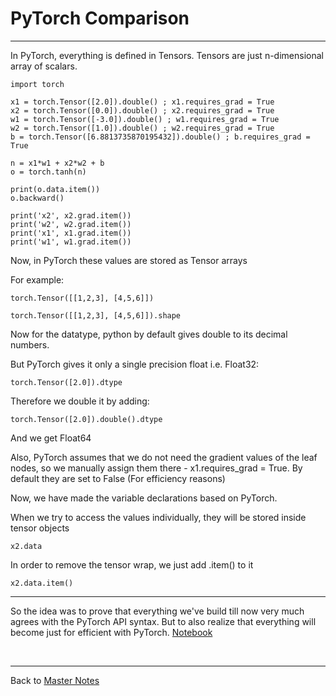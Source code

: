# PyTorch Comparison

----------

In PyTorch, everything is defined in Tensors.
Tensors are just n-dimensional array of scalars.

```
import torch

x1 = torch.Tensor([2.0]).double() ; x1.requires_grad = True
x2 = torch.Tensor([0.0]).double() ; x2.requires_grad = True
w1 = torch.Tensor([-3.0]).double() ; w1.requires_grad = True
w2 = torch.Tensor([1.0]).double() ; w2.requires_grad = True
b = torch.Tensor([6.8813735870195432]).double() ; b.requires_grad = True

n = x1*w1 + x2*w2 + b
o = torch.tanh(n)

print(o.data.item())
o.backward()

print('x2', x2.grad.item())
print('w2', w2.grad.item())
print('x1', x1.grad.item())
print('w1', w1.grad.item())
```

Now, in PyTorch these values are stored as Tensor arrays

For example: 
```
torch.Tensor([[1,2,3], [4,5,6]])
```
```
torch.Tensor([[1,2,3], [4,5,6]]).shape
```

Now for the datatype, python by default gives double to its decimal numbers.

But PyTorch gives it only a single precision float i.e. Float32:
```
torch.Tensor([2.0]).dtype
```

Therefore we double it by adding:
```
torch.Tensor([2.0]).double().dtype
```
And we get Float64


Also, PyTorch assumes that we do not need the gradient values of the leaf nodes, so we manually assign them there - x1.requires_grad = True.
By default they are set to False (For efficiency reasons)

Now, we have made the variable declarations based on PyTorch.

When we try to access the values individually, they will be stored inside tensor objects
```
x2.data
```

In order to remove the tensor wrap, we just add .item() to it
```
x2.data.item()
```

--------

So the idea was to prove that everything we've build till now very much agrees with the PyTorch API syntax. 
But to also realize that everything will become just for efficient with PyTorch.
[Notebook](../notebooks/x10_implementing_in_pytorch.ipynb)

&nbsp;

---------
Back to [Master Notes](A-main-video-lecture-notes.md)